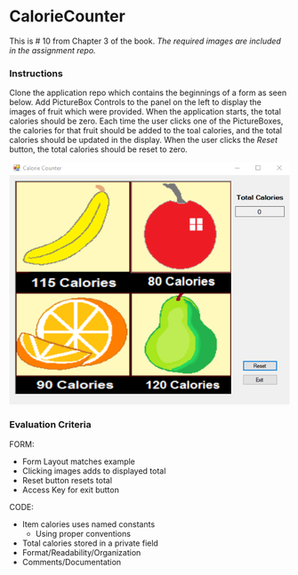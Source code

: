 # CalorieCounter

This is # 10 from Chapter 3 of the book.
*The required images are included in the assignment repo.*

### Instructions

Clone the application repo which contains the beginnings of a form as seen below. Add PictureBox Controls
to the panel on the left to display the images of fruit which were provided. When the application starts,
the total calories should be zero. Each time the user clicks one of the PictureBoxes, the calories for that
fruit should be added to the toal calories, and the total calories should be updated in the display. When
the user clicks the *Reset* button, the total calories should be reset to zero.

![App Screenshot](ScreenshotCalorieCounter.png)

### Evaluation Criteria

FORM:
- Form Layout matches example
- Clicking images adds to displayed total
- Reset button resets total
- Access Key for exit button	

CODE:
- Item calories uses named constants
	- Using proper conventions
- Total calories stored in a private field
- Format/Readability/Organization
- Comments/Documentation						
